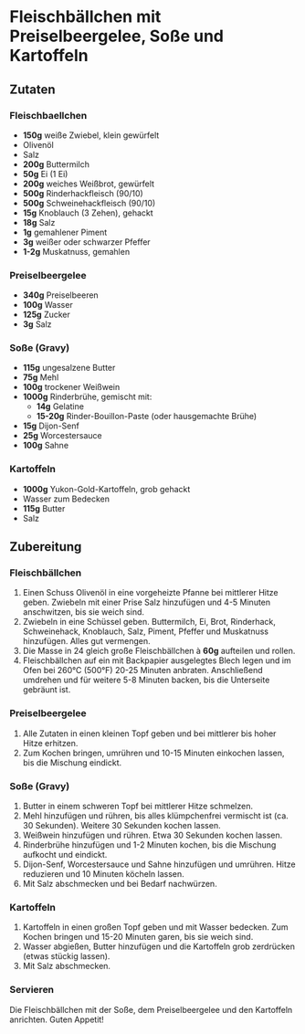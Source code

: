 # Fleischbällchen mit Preiselbeergelee, Soße und Kartoffeln

## Zutaten

### Fleischbaellchen

- **150g** weiße Zwiebel, klein gewürfelt  
- Olivenöl  
- Salz  
- **200g** Buttermilch  
- **50g** Ei (1 Ei)  
- **200g** weiches Weißbrot, gewürfelt  
- **500g** Rinderhackfleisch (90/10)  
- **500g** Schweinehackfleisch (90/10)  
- **15g** Knoblauch (3 Zehen), gehackt  
- **18g** Salz  
- **1g** gemahlener Piment  
- **3g** weißer oder schwarzer Pfeffer  
- **1-2g** Muskatnuss, gemahlen  

### Preiselbeergelee

- **340g** Preiselbeeren  
- **100g** Wasser  
- **125g** Zucker  
- **3g** Salz  

### Soße (Gravy)

- **115g** ungesalzene Butter  
- **75g** Mehl  
- **100g** trockener Weißwein  
- **1000g** Rinderbrühe, gemischt mit:  
  - **14g** Gelatine  
  - **15-20g** Rinder-Bouillon-Paste (oder hausgemachte Brühe)  
- **15g** Dijon-Senf  
- **25g** Worcestersauce  
- **100g** Sahne  

### Kartoffeln

- **1000g** Yukon-Gold-Kartoffeln, grob gehackt  
- Wasser zum Bedecken  
- **115g** Butter  
- Salz  

## Zubereitung

### Fleischbällchen  
1. Einen Schuss Olivenöl in eine vorgeheizte Pfanne bei mittlerer Hitze geben. Zwiebeln mit einer Prise Salz hinzufügen und 4-5 Minuten anschwitzen, bis sie weich sind.  
2. Zwiebeln in eine Schüssel geben. Buttermilch, Ei, Brot, Rinderhack, Schweinehack, Knoblauch, Salz, Piment, Pfeffer und Muskatnuss hinzufügen. Alles gut vermengen.  
3. Die Masse in 24 gleich große Fleischbällchen à **60g** aufteilen und rollen.  
4. Fleischbällchen auf ein mit Backpapier ausgelegtes Blech legen und im Ofen bei 260°C (500°F) 20-25 Minuten anbraten. Anschließend umdrehen und für weitere 5-8 Minuten backen, bis die Unterseite gebräunt ist.  

### Preiselbeergelee  
1. Alle Zutaten in einen kleinen Topf geben und bei mittlerer bis hoher Hitze erhitzen.  
2. Zum Kochen bringen, umrühren und 10-15 Minuten einkochen lassen, bis die Mischung eindickt.  

### Soße (Gravy)  
1. Butter in einem schweren Topf bei mittlerer Hitze schmelzen.  
2. Mehl hinzufügen und rühren, bis alles klümpchenfrei vermischt ist (ca. 30 Sekunden). Weitere 30 Sekunden kochen lassen.  
3. Weißwein hinzufügen und rühren. Etwa 30 Sekunden kochen lassen.  
4. Rinderbrühe hinzufügen und 1-2 Minuten kochen, bis die Mischung aufkocht und eindickt.  
5. Dijon-Senf, Worcestersauce und Sahne hinzufügen und umrühren. Hitze reduzieren und 10 Minuten köcheln lassen.  
6. Mit Salz abschmecken und bei Bedarf nachwürzen.  

### Kartoffeln  
1. Kartoffeln in einen großen Topf geben und mit Wasser bedecken. Zum Kochen bringen und 15-20 Minuten garen, bis sie weich sind.  
2. Wasser abgießen, Butter hinzufügen und die Kartoffeln grob zerdrücken (etwas stückig lassen).  
3. Mit Salz abschmecken.  


### Servieren

Die Fleischbällchen mit der Soße, dem Preiselbeergelee und den Kartoffeln anrichten. Guten Appetit!  
